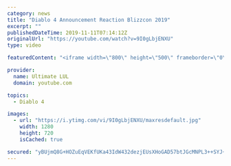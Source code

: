 ```yaml
---
category: news
title: "Diablo 4 Announcement Reaction Blizzcon 2019"
excerpt: ""
publishedDateTime: 2019-11-11T07:14:12Z
originalUrl: "https://youtube.com/watch?v=9I0gLbjENXU"
type: video

featuredContent: "<iframe width=\"800\" height=\"500\" frameborder=\"0\" src=\"https://www.youtube.com/embed/9I0gLbjENXU\" allow=\"accelerometer; autoplay; encrypted-media; gyroscope; picture-in-picture\" allowfullscreen></iframe>"

provider:
  name: Ultimate LUL
  domain: youtube.com

topics:
  - Diablo 4

images:
  - url: "https://i.ytimg.com/vi/9I0gLbjENXU/maxresdefault.jpg"
    width: 1280
    height: 720
    isCached: true

secured: "yBUjmQ8G+HOZuEqVEKfUKa43IdW432dezjEUsXHoGAD57btJGcMNPL3++SYJ+n3ylTLmXUMfRp9AtlLWj3j4YNCOwtpJaBYjjNzO7zyj3AsVLCAxBJHfq5T4KXyX2OoCuo204nGTNzR4Mcb/okK2l9vQ0jjhszXHBePTqZs6GJj2u7DjC7R4XBzN0pIUwJ1D5f4mUVtdgwt/xI3NN1CK7xlCjNrrElbbKtBLO6T9HhWUiTWQmQnj0K8ryXDY4RIoo95GApl0AV2FFosW9IVvVeIUl902rOEn66frrAA6vy+pWtXMBKT5QwNe7FnJyThIIvAxKcvqczlpPxRXu/AilFY4PKnB4OeZmEgZ23D5Szd8bzWLDSLvggu9oT3k1NXKL7ZPeFN6ly0jXf5DTaSxwMv7+SJS354xNiSmxCaYIbw=;R3RH2LrNaCcgj8iVUPoddA=="
---
```


